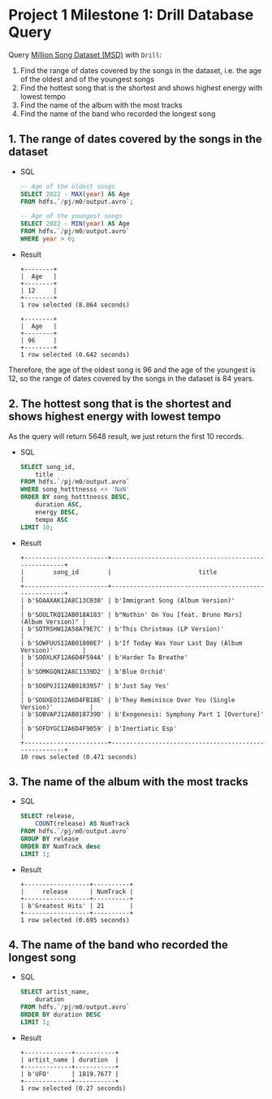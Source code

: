 # Project 1 Milestone 1: Drill Database Query

Query [Million Song Dataset (MSD)](http://millionsongdataset.com) with `Drill`:

1. Find the range of dates covered by the songs in the dataset, i.e. the age of the oldest and of the youngest songs
2. Find the hottest song that is the shortest and shows highest energy with lowest tempo
3. Find the name of the album with the most tracks
4. Find the name of the band who recorded the longest song

## 1. The range of dates covered by the songs in the dataset

- SQL

    ```sql
    -- Age of the oldest songs
    SELECT 2022 - MAX(year) AS Age
    FROM hdfs.`/pj/m0/output.avro`;

    -- Age of the youngest songs
    SELECT 2022 - MIN(year) AS Age
    FROM hdfs.`/pj/m0/output.avro`
    WHERE year > 0;
    ```

- Result

    ```log
    +--------+
    |  Age   |
    +--------+
    | 12     |
    +--------+
    1 row selected (8.864 seconds)

    +--------+
    |  Age   |
    +--------+
    | 96     |
    +--------+
    1 row selected (0.642 seconds)
    ```

Therefore, the age of the oldest song is 96 and the age of the youngest is 12, so the range of dates covered by the songs in the dataset is 84 years.

## 2. The hottest song that is the shortest and shows highest energy with lowest tempo

As the query will return 5648 result, we just return the first 10 records.

- SQL

    ```sql
    SELECT song_id,
        title
    FROM hdfs.`/pj/m0/output.avro`
    WHERE song_hotttnesss <> 'NaN'
    ORDER BY song_hotttnesss DESC,
        duration ASC,
        energy DESC,
        tempo ASC
    LIMIT 10;
    ```

- Result

    ```log
    +-----------------------+------------------------------------------------------+
    |        song_id        |                        title                         |
    +-----------------------+------------------------------------------------------+
    | b'SOAAXAK12A8C13C030' | b'Immigrant Song (Album Version)'                    |
    | b'SOULTKQ12AB018A183' | b"Nothin' On You [feat. Bruno Mars] (Album Version)" |
    | b'SOTRSHW12A58A79E7C' | b'This Christmas (LP Version)'                       |
    | b'SOWFUUS12AB01800E7' | b'If Today Was Your Last Day (Album Version)'        |
    | b'SOOXLKF12A6D4F594A' | b'Harder To Breathe'                                 |
    | b'SOMKGQN12A8C1339D2' | b'Blue Orchid'                                       |
    | b'SOOPVJI12AB0183957' | b'Just Say Yes'                                      |
    | b'SOUXEOI12A6D4FB18E' | b'They Reminisce Over You (Single Version)'          |
    | b'SOBVAPJ12AB018739D' | b'Exogenesis: Symphony Part 1 [Overture]'            |
    | b'SOFDYGC12A6D4F9059' | b'Inertiatic Esp'                                    |
    +-----------------------+------------------------------------------------------+
    10 rows selected (0.471 seconds)
    ```

## 3. The name of the album with the most tracks

- SQL

    ```sql
    SELECT release,
        COUNT(release) AS NumTrack
    FROM hdfs.`/pj/m0/output.avro`
    GROUP BY release
    ORDER BY NumTrack desc
    LIMIT 1;
    ```

- Result

    ```log
    +------------------+----------+
    |     release      | NumTrack |
    +------------------+----------+
    | b'Greatest Hits' | 21       |
    +------------------+----------+
    1 row selected (0.695 seconds)
    ```

## 4. The name of the band who recorded the longest song

- SQL

    ```sql
    SELECT artist_name,
        duration
    FROM hdfs.`/pj/m0/output.avro`
    ORDER BY duration DESC
    LIMIT 1;
    ```

- Result

    ```log
    +-------------+-----------+
    | artist_name | duration  |
    +-------------+-----------+
    | b'UFO'      | 1819.7677 |
    +-------------+-----------+
    1 row selected (0.27 seconds)
    ```

